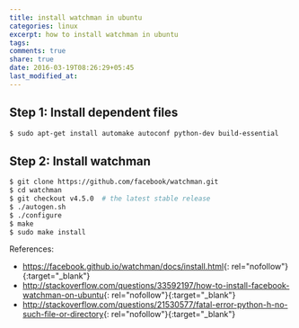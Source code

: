 ```yaml
---
title: install watchman in ubuntu
categories: linux 
excerpt: how to install watchman in ubuntu
tags:
comments: true
share: true
date: 2016-03-19T08:26:29+05:45
last_modified_at:
---
```


## Step 1: Install dependent files

```bash
$ sudo apt-get install automake autoconf python-dev build-essential
```

## Step 2: Install watchman

```bash
$ git clone https://github.com/facebook/watchman.git
$ cd watchman
$ git checkout v4.5.0  # the latest stable release
$ ./autogen.sh
$ ./configure
$ make
$ sudo make install
```

References:

- <https://facebook.github.io/watchman/docs/install.html>{: rel="nofollow"}{:target="_blank"}
- <http://stackoverflow.com/questions/33592197/how-to-install-facebook-watchman-on-ubuntu>{: rel="nofollow"}{:target="_blank"}
- <http://stackoverflow.com/questions/21530577/fatal-error-python-h-no-such-file-or-directory>{: rel="nofollow"}{:target="_blank"}
